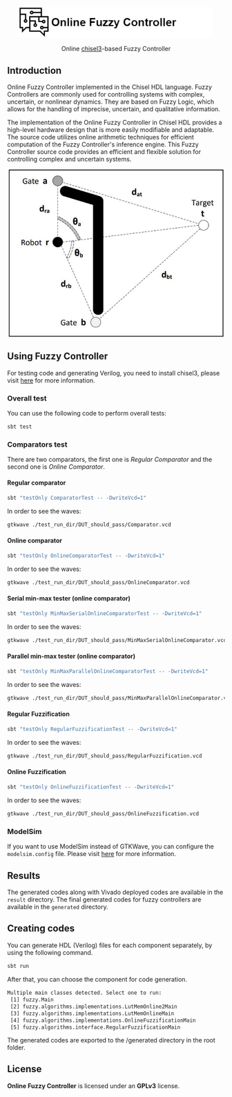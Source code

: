 <p align="center">
  <a href="https://github.com/cslab-chosun/online-fuzzy-chisel/">
    <img alt="Online Fuzzy Controller" title="Online Fuzzy Controller" src="https://raw.githubusercontent.com/cslab-chosun/uploaded-files/main/img/online-fuzzy-logo.png" width="450">
  </a>
</p>

<p align="center">
  Online <a href="https://chisel-lang.org">chisel3</a>-based Fuzzy Controller
</p>

## Introduction

Online Fuzzy Controller implemented in the Chisel HDL language. Fuzzy Controllers are commonly used for controlling systems with complex, uncertain, or nonlinear dynamics. They are based on Fuzzy Logic, which allows for the handling of imprecise, uncertain, and qualitative information.

The implementation of the Online Fuzzy Controller in Chisel HDL provides a high-level hardware design that is more easily modifiable and adaptable. The source code utilizes online arithmetic techniques for efficient computation of the Fuzzy Controller's inference engine. This Fuzzy Controller source code provides an efficient and flexible solution for controlling complex and uncertain systems.

<p align="center">
  <img src = "https://raw.githubusercontent.com/cslab-chosun/uploaded-files/main/img/fuzzy-controller-design.jpg" width=700>
</p>

## Using Fuzzy Controller 

For testing code and generating Verilog, you need to install chisel3, please visit <a href="https://github.com/chipsalliance/chisel3/blob/master/SETUP.md">here</a> for more information. 

### Overall test

You can use the following code to perform overall tests:
```sh
sbt test
```

### Comparators test

There are two comparators, the first one is *Regular Comparator* and the second one is *Online Comparator*.

#### Regular comparator

```sh
sbt "testOnly ComparatorTest -- -DwriteVcd=1"
```

In order to see the waves:
```sh
gtkwave ./test_run_dir/DUT_should_pass/Comparator.vcd
```

#### Online comparator

```sh
sbt "testOnly OnlineComparatorTest -- -DwriteVcd=1"
```

In order to see the waves:
```sh
gtkwave ./test_run_dir/DUT_should_pass/OnlineComparator.vcd
```


#### Serial min-max tester (online comparator)

```sh
sbt "testOnly MinMaxSerialOnlineComparatorTest -- -DwriteVcd=1"
```

In order to see the waves:
```sh
gtkwave ./test_run_dir/DUT_should_pass/MinMaxSerialOnlineComparator.vcd
```


#### Parallel min-max tester (online comparator)

```sh
sbt "testOnly MinMaxParallelOnlineComparatorTest -- -DwriteVcd=1"
```

In order to see the waves:
```sh
gtkwave ./test_run_dir/DUT_should_pass/MinMaxParallelOnlineComparator.vcd
```

#### Regular Fuzzification

```sh
sbt "testOnly RegularFuzzificationTest -- -DwriteVcd=1"
```

In order to see the waves:
```sh
gtkwave ./test_run_dir/DUT_should_pass/RegularFuzzification.vcd
```

#### Online Fuzzification

```sh
sbt "testOnly OnlineFuzzificationTest -- -DwriteVcd=1"
```

In order to see the waves:
```sh
gtkwave ./test_run_dir/DUT_should_pass/OnlineFuzzification.vcd
```

### ModelSim

If you want to use ModelSim instead of GTKWave, you can configure the `modelsim.config` file. Please visit <a href="https://github.com/cslab-chosun/online-fuzzy-chisel/blob/main/sim/README.md">here</a> for more information.

## Results 

The generated codes along with Vivado deployed codes are available in the `result` directory. The final generated codes for fuzzy controllers are available in the `generated` directory.

## Creating codes 

You can generate HDL (Verilog) files for each component separately, by using the following command.

```sh
sbt run
```

After that, you can choose the component for code generation.

```
Multiple main classes detected. Select one to run:
 [1] fuzzy.Main
 [2] fuzzy.algorithms.implementations.LutMemOnline2Main
 [3] fuzzy.algorithms.implementations.LutMemOnlineMain
 [4] fuzzy.algorithms.implementations.OnlineFuzzificationMain
 [5] fuzzy.algorithms.interface.RegularFuzzificationMain
```

The generated codes are exported to the /generated directory in the root folder.

<!-- LICENSE -->
## License

**Online Fuzzy Controller** is licensed under an **GPLv3** license.
